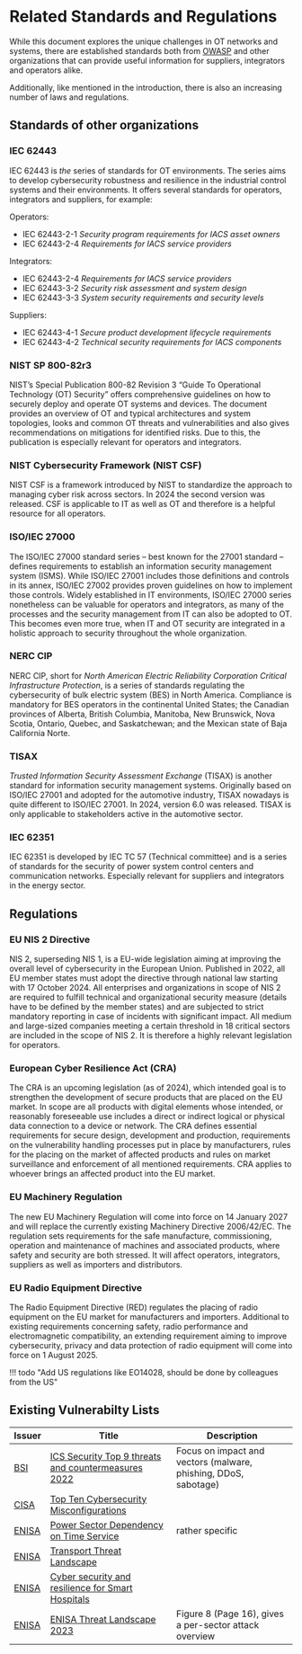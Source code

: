 # Related Standards and Regulations

While this document explores the unique challenges in OT networks and systems,
there are established standards both from [OWASP](../introduction/related-owasp-projects.md) and other organizations that can
provide useful information for suppliers, integrators and operators alike.

Additionally, like mentioned in the introduction, there is also an increasing
number of laws and regulations.

## Standards of other organizations

### IEC 62443

IEC 62443 is _the_ series of standards for OT environments. The series aims to develop cybersecurity robustness and resilience in the industrial control systems and their environments. It offers several standards for operators, integrators and suppliers, for example:

Operators:

- IEC 62443-2-1 _Security program requirements for IACS asset owners_
- IEC 62443-2-4 _Requirements for IACS service providers_

Integrators:

- IEC 62443-2-4 _Requirements for IACS service providers_
- IEC 62443-3-2 _Security risk assessment and system design_
- IEC 62443-3-3 _System security requirements and security levels_

Suppliers:

- IEC 62443-4-1 _Secure product development lifecycle requirements_
- IEC 62443-4-2 _Technical security requirements for IACS components_

### NIST SP 800-82r3

NIST’s Special Publication 800-82 Revision 3 “Guide To Operational Technology (OT) Security” offers comprehensive guidelines on how to securely deploy and operate OT systems and devices. The document provides an overview of OT and typical architectures and system topologies, looks and common OT threats and vulnerabilities and also gives recommendations on mitigations for identified risks. Due to this, the publication is especially relevant for operators and integrators.

### NIST Cybersecurity Framework (NIST CSF)

NIST CSF is a framework introduced by NIST to standardize the approach to managing cyber risk across sectors. In 2024 the second version was released. CSF is applicable to IT as well as OT and therefore is a helpful resource for all operators.

### ISO/IEC 27000

The ISO/IEC 27000 standard series – best known for the 27001 standard – defines requirements to establish an information security management system (ISMS). While ISO/IEC 27001 includes those definitions and controls in its annex, ISO/IEC 27002 provides proven guidelines on how to implement those controls. Widely established in IT environments, ISO/IEC 27000 series nonetheless can be valuable for operators and integrators, as many of the processes and the security management from IT can also be adopted to OT. This becomes even more true, when IT and OT security are integrated in a holistic approach to security throughout the whole organization.

### NERC CIP

NERC CIP, short for _North American Electric Reliability Corporation Critical Infrastructure Protection_, is a series of standards regulating the cybersecurity of bulk electric system (BES) in North America. Compliance is mandatory for BES operators in the continental United States; the Canadian provinces of Alberta, British Columbia, Manitoba, New Brunswick, Nova Scotia, Ontario, Quebec, and Saskatchewan; and the Mexican state of Baja California Norte.

### TISAX

_Trusted Information Security Assessment Exchange_ (TISAX) is another standard for information security management systems. Originally based on ISO/IEC 27001 and adopted for the automotive industry, TISAX nowadays is quite different to ISO/IEC 27001. In 2024, version 6.0 was released. TISAX is only applicable to stakeholders active in the automotive sector.

### IEC 62351

IEC 62351 is developed by IEC TC 57 (Technical committee) and is a series of standards for the security of power system control centers and communication networks. Especially relevant for suppliers and integrators in the energy sector.

## Regulations

### EU NIS 2 Directive

NIS 2, superseding NIS 1, is a EU-wide legislation aiming at improving the overall level of cybersecurity in the European Union. Published in 2022, all EU member states must adopt the directive through national law starting with 17 October 2024. All enterprises and organizations in scope of NIS 2 are required to fulfill technical and organizational security measure (details have to be defined by the member states) and are subjected to strict mandatory reporting in case of incidents with significant impact. All medium and large-sized companies meeting a certain threshold in 18 critical sectors are included in the scope of NIS 2. It is therefore a highly relevant legislation for operators.

### European Cyber Resilience Act (CRA)

The CRA is an upcoming legislation (as of 2024), which intended goal is to strengthen the development of secure products that are placed on the EU market. In scope are all products with digital elements whose intended, or reasonably foreseeable use includes a direct or indirect logical or physical data connection to a device or network. The CRA defines essential requirements for secure design, development and production, requirements on the vulnerability handling processes put in place by manufacturers, rules for the placing on the market of affected products and rules on market surveillance and enforcement of all mentioned requirements. CRA applies to whoever brings an affected product into the EU market.

### EU Machinery Regulation

The new EU Machinery Regulation will come into force on 14 January 2027 and will
replace the currently existing Machinery Directive 2006/42/EC. The regulation
sets requirements for the safe manufacture, commissioning, operation and
maintenance of machines and associated products, where safety and security are
both stressed. It will affect operators, integrators, suppliers as well as
importers and distributors.

### EU Radio Equipment Directive

The Radio Equipment Directive (RED) regulates the placing of radio equipment on the EU market for manufacturers and importers. Additional to existing requirements concerning safety, radio performance and electromagnetic compatibility, an extending requirement aiming to improve cybersecurity, privacy and data protection of radio equipment will come into force on 1 August 2025.

!!! todo "Add US regulations like EO14028, should be done by colleagues from the US"

## Existing Vulnerabilty Lists 

| Issuer | Title | Description |
| --- | --- | --- |
| [BSI](https://www.bsi.bund.de/DE/Home/home_node.html) | [ICS Security Top 9 threats and countermeasures 2022](https://www.allianz-fuer-cybersicherheit.de/SharedDocs/Downloads/Webs/ACS/DE/BSI-CS/BSI-CS_005E.pdf?__blob=publicationFile&v=6) | Focus on impact and vectors (malware, phishing, DDoS, sabotage) |
| [CISA](https://www.cisa.gov) | [Top Ten Cybersecurity Misconfigurations](https://www.cisa.gov/news-events/cybersecurity-advisories/aa23-278a) ||
| [ENISA](https://www.enisa.europa.eu) | [Power Sector Dependency on Time Service](https://www.enisa.europa.eu/publications/power-sector-dependency?v1=1#contentList) | rather specific |
| [ENISA](https://www.enisa.europa.eu) | [Transport Threat Landscape](https://www.enisa.europa.eu/publications/enisa-transport-threat-landscape?v1=1#contentList) | |
| [ENISA](https://www.enisa.europa.eu) | [Cyber security and resilience for Smart Hospitals](https://www.enisa.europa.eu/publications/cyber-security-and-resilience-for-smart-hospitals?v1=1#contentList) ||
| [ENISA](https://www.enisa.europa.eu) | [ENISA Threat Landscape 2023](https://www.enisa.europa.eu/publications/enisa-threat-landscape-2024) | Figure 8 (Page 16), gives a per-sector attack overview|
